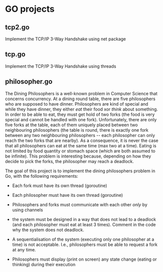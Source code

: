 # GO projects

## tcp2.go
Implement the TCP/IP 3-Way Handshake using net package

## tcp.go
Implement the TCP/IP 3-Way Handshake using threads

## philosopher.go
The Dining Philosophers is a well-known problem in Computer Science that concerns concurrency. At a dining round table, there are five philosophers who are supposed to have dinner. Philosophers are kind of special and while they have dinner, they either *eat* their food xor *think* about something. In order to be able to eat, they must get hold of two forks (the food is very special and cannot be handled with one fork). Unfortunately, there are only five forks at the table, each of them uniquely placed between two neighbouring philosophers (the table is round, there is exactly one fork between any two neighbouring philosophers -- each philosopher can only reach the two forks that are nearby). As a consequence, it is never the case that all philosophers can eat at the same time (max two at a time).  Eating is not limited by food quantity or stomach space (which are both assumed to be infinite). This problem is interesting because, depending on how they decide to pick the forks, the philosopher may reach a deadlock.

The goal of this project is to implement the dining philosophers problem in Go, with the following requirements:

- Each fork must have its own thread (goroutine)

- Each philosopher must have its own thread (goroutine)

- Philosophers and forks must communicate with each other *only* by  using channels

- the system must be designed in a way that does not lead to a deadlock (and each philosopher must eat at least 3 times).  Comment in the code why the system does not deadlock.

- A sequentialisation of the system (executing only one philosopher at a time) is not acceptable. I.e., philosophers must be able to request a fork at any time.

- Philosophers must display (print on screen) any state change (eating or thinking) during their execution
